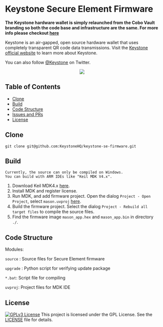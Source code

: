 # Keystone Secure Element Firmware

**The Keystone hardware wallet is simply relaunched from the Cobo Vault branding so both the code base and infrastructure are the same. For more info please checkout [here](https://blog.keyst.one/leaving-cobo-to-continue-the-cobo-vault-legacy-29bb2f8f026e)**


Keystone is an air-gapped, open source hardware wallet that uses completely transparent QR code data transmissions. Visit the [Keystone official website]( https://keyst.one)  to learn more about Keystone.

You can also follow [@Keystone](https://twitter.com/KeystoneWallet) on Twitter.

<div align=center><img src="https://keyst.one/c430c589a841d8b8379c66766e78c95d.png"/></div>

## Table of Contents

- [Clone](#clone)
- [Build](#build)
- [Code Structure](#code-structure)
- [Issues and PRs](#issues-and-prs)
- [License](#license)

## Clone

    git clone git@github.com:KeystoneHQ/keystone-se-firmware.git

## Build
    Currently, the source can only be compiled on Windows.
    You can build with ARM IDEs like "Keil MDK V4.x".
1. Download Keil MDK4.x [here](https://www.keil.com/demo/eval/armv4.htm).
2. Install MDK and register license.
3. Run MDK, and add firmware project. Open the dialog `Project - Open Project`, select `mason.uvproj` [here](./mason.uvproj).
4. Build the firmware project. Select the dialog `Project - Rebuild all target files` to compile the source files.
5. Find the firmware image `mason_app.hex` and `mason_app.bin` in directory `./`.

## Code Structure
Modules:

`source` : Source files for Secure Element firmware

`upgrade` : Python script for verifying update package

`*.bat`: Script file for compiling

`uvproj`: Project files for MDK IDE

## License
[![GPLv3 License](https://img.shields.io/badge/License-GPL%20v3-green.svg)](https://opensource.org/licenses/)
This project is licensed under the GPL License. See the [LICENSE](LICENSE) file for details.
